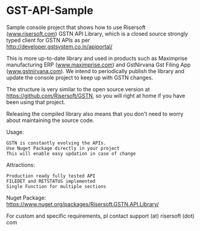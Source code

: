 # GST-API-Sample
Sample console project that shows how to use Risersoft (www.risersoft.com) GSTN API Library, which is a closed source strongly typed client for GSTN APIs as per http://developer.gstsystem.co.in/apiportal/

This is more up-to-date library and used in products such as Maximprise manufacturing ERP (www.maximprise.com) and GstNirvana Gst Filing App (www.gstnirvana.com).
We intend to periodically publish the library and update the console project to keep up with GSTN changes.

The structure is very similar to the open source version at https://github.com/Risersoft/GSTN, so you will right at home if you have been using that project.

Releasing the compiled library also means that you don't need to worry about maintaining the source code.

Usage:

    GSTN is constantly evolving the APIs.
    Use Nuget Package directly in your project
    This will enable easy updation in case of change

Attractions:
    
    Production ready fully tested API
    FILEDET and RETSTATUS implemented
    Single Function for multiple sections

Nuget Package: https://www.nuget.org/packages/Risersoft.GSTN.API.Library/

For custom and specific requirements, pl contact support (at) risersoft (dot) com
